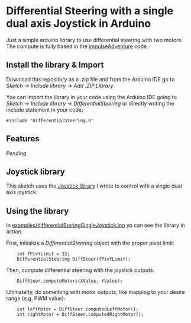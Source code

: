 # Differential Steering with a single dual axis Joystick in Arduino
Just a simple arduino library to use differential steering with two motors. The compute is fully based in the [impulseAdventure](https://www.impulseadventure.com/elec/robot-differential-steering.html) code.

## Install the library & Import
Download this repository as a .zip file and from the Arduino IDE go to *Sketch -> Include library -> Add .ZIP Library*.

You can import the library in your code using the Arduino IDE going to *Sketch -> Include library -> DifferentialSteering*
or directly writing the include statement in your code:
```
#include "DifferentialSteering.h"
```
## Features
*Pending*

## Joystick library
This sketch uses the [Joystick library](https://github.com/edumardo/Joystick) I wrote to control with a single dual axis joystick.

## Using the library
In [examples/differentialSteringSingleJoystick.ino](examples\differentialSteringSingleJoystick.ino) yo can see the library in action.

First, initialize a *DifferentialSteering* object with the proper pivot limit:
```
    int fPivYLimit = 32;
    DifferentialSteering DiffSteer(fPivYLimit);
```
Then, compute differential steering with the joystick outputs:
```
    DiffSteer.computeMotors(XValue, YValue);
```
Ultimatelty, do something with motor outputs, like mapping to your desire range (e.g. PWM value):
```
    int leftMotor = DiffSteer.computedLeftMotor();
    int rightMotor = DiffSteer.computedRightMotor();
```